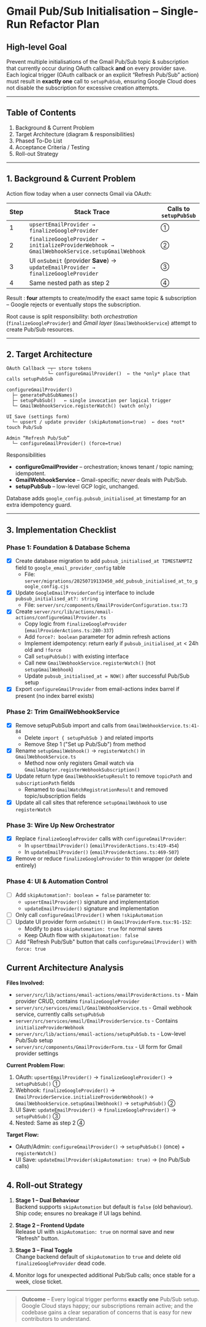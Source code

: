 # Gmail Pub/Sub Initialisation – Single-Run Refactor Plan

## High-level Goal

Prevent multiple initialisations of the Gmail Pub/Sub topic & subscription that currently occur during OAuth callback **and** on every provider save.  Each logical trigger (OAuth callback or an explicit “Refresh Pub/Sub” action) must result in **exactly one** call to `setupPubSub`, ensuring Google Cloud does not disable the subscription for excessive creation attempts.

---

## Table of Contents

1. Background & Current Problem
2. Target Architecture (diagram & responsibilities)
3. Phased To-Do List
4. Acceptance Criteria / Testing
5. Roll-out Strategy

---

## 1. Background & Current Problem

Action flow today when a user connects Gmail via OAuth:

| Step | Stack Trace | Calls to `setupPubSub` |
|------|------------|-------------------------|
| 1 | `upsertEmailProvider → finalizeGoogleProvider` | ① |
| 2 | `finalizeGoogleProvider → initializeProviderWebhook → GmailWebhookService.setupGmailWebhook` | ② |
| 3 | UI `onSubmit` (provider **Save**) → `updateEmailProvider → finalizeGoogleProvider` | ③ |
| 4 | Same nested path as step 2 | ④ |

Result : **four** attempts to create/modify the exact same topic & subscription – Google rejects or eventually stops the subscription.

Root cause is split responsibility: both *orchestration* (`finalizeGoogleProvider`) and *Gmail layer* (`GmailWebhookService`) attempt to create Pub/Sub resources.

---

## 2. Target Architecture

```
OAuth Callback ─┬─ store tokens
               └─ configureGmailProvider()  ← the *only* place that calls setupPubSub

configureGmailProvider()
  ├─ generatePubSubNames()
  ├─ setupPubSub()   ← single invocation per logical trigger
  └─ GmailWebhookService.registerWatch() (watch only)

UI Save (settings form)
  └─ upsert / update provider (skipAutomation=true)  ← does *not* touch Pub/Sub

Admin “Refresh Pub/Sub”
  └─ configureGmailProvider() (force=true)
```

Responsibilities

* **configureGmailProvider** – orchestration; knows tenant / topic naming; idempotent.
* **GmailWebhookService** – Gmail-specific; *never* deals with Pub/Sub.
* **setupPubSub** – low-level GCP logic, unchanged.

Database adds `google_config.pubsub_initialised_at` timestamp for an extra idempotency guard.

---

## 3. Implementation Checklist

### Phase 1: Foundation & Database Schema
- [x] Create database migration to add `pubsub_initialised_at TIMESTAMPTZ` field to `google_email_provider_config` table
  - File: `server/migrations/20250719133450_add_pubsub_initialised_at_to_google_config.cjs`
- [x] Update `GoogleEmailProviderConfig` interface to include `pubsub_initialised_at?: string`
  - File: `server/src/components/EmailProviderConfiguration.tsx:73`
- [x] Create `server/src/lib/actions/email-actions/configureGmailProvider.ts`
  - Copy logic from `finalizeGoogleProvider` (`emailProviderActions.ts:280-337`)
  - Add `force?: boolean` parameter for admin refresh actions
  - Implement idempotency: return early if `pubsub_initialised_at` < 24h old and `!force`
  - Call `setupPubSub()` with existing interface
  - Call new `GmailWebhookService.registerWatch()` (not `setupGmailWebhook`)
  - Update `pubsub_initialised_at = NOW()` after successful Pub/Sub setup
- [x] Export `configureGmailProvider` from email-actions index barrel if present (no index barrel exists)

### Phase 2: Trim GmailWebhookService
- [x] Remove setupPubSub import and calls from `GmailWebhookService.ts:41-84`
  - Delete `import { setupPubSub }` and related imports
  - Remove Step 1 ("Set up Pub/Sub") from method
- [x] Rename `setupGmailWebhook()` → `registerWatch()` in `GmailWebhookService.ts`
  - Method now only registers Gmail watch via `GmailAdapter.registerWebhookSubscription()`
- [x] Update return type `GmailWebhookSetupResult` to remove `topicPath` and `subscriptionPath` fields
  - Renamed to `GmailWatchRegistrationResult` and removed topic/subscription fields
- [x] Update all call sites that reference `setupGmailWebhook` to use `registerWatch`

### Phase 3: Wire Up New Orchestrator
- [x] Replace `finalizeGoogleProvider` calls with `configureGmailProvider`:
  - In `upsertEmailProvider()` (`emailProviderActions.ts:419-454`)
  - In `updateEmailProvider()` (`emailProviderActions.ts:469-507`)
- [x] Remove or reduce `finalizeGoogleProvider` to thin wrapper (or delete entirely)

### Phase 4: UI & Automation Control
- [ ] Add `skipAutomation?: boolean = false` parameter to:
  - `upsertEmailProvider()` signature and implementation
  - `updateEmailProvider()` signature and implementation
- [ ] Only call `configureGmailProvider()` when `!skipAutomation`
- [ ] Update UI provider form `onSubmit()` in `GmailProviderForm.tsx:91-152`:
  - Modify to pass `skipAutomation: true` for normal saves
  - Keep OAuth flow with `skipAutomation: false`
- [ ] Add "Refresh Pub/Sub" button that calls `configureGmailProvider()` with `force: true`

## Current Architecture Analysis

**Files Involved:**
- `server/src/lib/actions/email-actions/emailProviderActions.ts` - Main provider CRUD, contains `finalizeGoogleProvider`
- `server/src/services/email/GmailWebhookService.ts` - Gmail webhook service, currently calls `setupPubSub`
- `server/src/services/email/EmailProviderService.ts` - Contains `initializeProviderWebhook` 
- `server/src/lib/actions/email-actions/setupPubSub.ts` - Low-level Pub/Sub setup
- `server/src/components/GmailProviderForm.tsx` - UI form for Gmail provider settings

**Current Problem Flow:**
1. OAuth: `upsertEmailProvider()` → `finalizeGoogleProvider()` → `setupPubSub()` ①
2. Webhook: `finalizeGoogleProvider()` → `EmailProviderService.initializeProviderWebhook()` → `GmailWebhookService.setupGmailWebhook()` → `setupPubSub()` ②
3. UI Save: `updateEmailProvider()` → `finalizeGoogleProvider()` → `setupPubSub()` ③
4. Nested: Same as step 2 ④

**Target Flow:**
- OAuth/Admin: `configureGmailProvider()` → `setupPubSub()` (once) + `registerWatch()` 
- UI Save: `updateEmailProvider(skipAutomation: true)` → (no Pub/Sub calls)


## 4. Roll-out Strategy

1. **Stage 1 – Dual Behaviour**  
   Backend supports `skipAutomation` but default is `false` (old behaviour).  
   Ship code; ensures no breakage if UI lags behind.

2. **Stage 2 – Frontend Update**  
   Release UI with `skipAutomation: true` on normal save and new “Refresh” button.

3. **Stage 3 – Final Toggle**  
   Change backend default of `skipAutomation` to `true` and delete old `finalizeGoogleProvider` dead code.

4. Monitor logs for unexpected additional Pub/Sub calls; once stable for a week, close ticket.

---

> **Outcome** – Every logical trigger performs **exactly one** Pub/Sub setup.  Google Cloud stays happy; our subscriptions remain active; and the codebase gains a clear separation of concerns that is easy for new contributors to understand.

